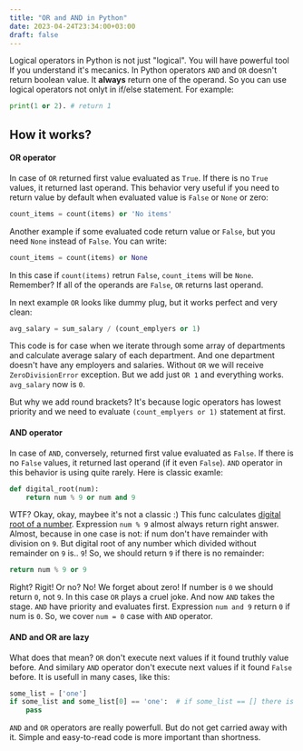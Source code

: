 ```yaml
---
title: "OR and AND in Python"
date: 2023-04-24T23:34:00+03:00
draft: false
---
```


Logical operators in Python is not just "logical". You will have powerful tool If you understand it's mecanics. In Python operators `AND` and `OR` doesn't return boolean value. It **always** return one of the operand. So you can use logical operators not onlyt in if/else statement. For example:

```python
print(1 or 2). # return 1
```

## How it works?

#### OR operator

In case of `OR` returned first value evaluated as `True`. If there is no `True` values, it returned last operand. This behavior very useful if you need to return value by default when evaluated value is `False` or `None` or zero:
```python
count_items = count(items) or 'No items'
```

Another example if some evaluated code return value or `False`, but you need `None` instead of `False`. You can write:
```python
count_items = count(items) or None
```
In this case if `count(items)` retrun `False`,  `count_items` will be `None`. Remember? If all of the operands are `False`, `OR` returns last operand.

In next example `OR` looks like dummy plug, but it works perfect and very clean:
```python
avg_salary = sum_salary / (count_emplyers or 1)
```
This code is for case when we iterate through some array of departments and calculate average salary of each department. And one department doesn't have any employers and salaries. Without `OR` we will receive `ZeroDivisionError` exception. But we add just `OR 1` and everything works. `avg_salary` now is `0`. 

But why we add round brackets? It's because logic operators has lowest priority and we need to evaluate `(count_emplyers or 1)` statement at first.


#### AND operator

In case of `AND`, conversely, returned first value evaluated as `False`. If there is no `False` values, it returned last operand (if it even `False`).  `AND` operator in this behavior is using quite rarely.  Here is classic examle:
```python
def digital_root(num):
	return num % 9 or num and 9
```
WTF? Okay, okay, maybee it's not a classic :) This func calculates [digital root of a number](https://en.wikipedia.org/wiki/Digital_root). 
Expression `num % 9` almost always return right answer. Almost, because in one case is not:
if num don't have remainder with division on `9`. But digital root of any number which divided without remainder on `9` is.. `9`! So, we should return `9` if there is no remainder:
```python
return num % 9 or 9
```
Right? Rigit! Or no? No! We forget about zero! If number is `0` we should return `0`, not `9`. In this case `OR` plays a cruel joke. And now `AND`  takes the stage. `AND` have priority and evaluates first. Expression `num and 9` return `0` if num is `0`. So, we cover `num = 0` case with `AND` operator.


####  AND and OR are lazy

What does that mean? `OR` don't execute next values if it found truthly value before. And similary `AND` operator don't execute next values if it found `False` before. It is usefull in many cases, like this:
```python
some_list = ['one']
if some_list and some_list[0] == 'one':  # if some_list == [] there is no list index out of range error
	pass
```

`AND` and `OR` operators are really powerfull. But do not get carried away with it. Simple and easy-to-read code is more important than shortness.